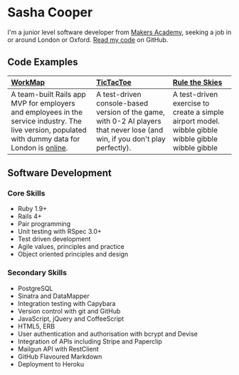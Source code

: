 Sasha Cooper
==

I'm a junior level software developer from [Makers Academy](http://www.makersacademy.com/), seeking a job in or around London or Oxford. [Read my code](https://github.com/Arepo) on GitHub.

Code Examples
--

| [WorkMap](https://github.com/federicomaffei/WorkMap) | [TicTacToe](https://github.com/Arepo/tictactoe) | [Rule the Skies](https://github.com/Arepo/rule-the-skies) |
|:--------- |:----------- |:---------------- |
| A team-built Rails app MVP for employers and employees in the service industry. The live version, populated with dummy data for London is [online](http://workmap.herokuapp.com/). | A test-driven console-based version of the game, with 0-2 AI players that never lose (and win, if you don't play perfectly). | A test-driven exercise to create a simple airport model. wibble gibble  wibble gibble wibble gibble |

Software Development
--

### Core Skills

  - Ruby 1.9+
  - Rails 4+
  - Pair programming
  - Unit testing with RSpec 3.0+
  - Test­ driven development
  - Agile values, principles and practice
  - Object­ oriented principles and design
  
### Secondary Skills

  - PostgreSQL
  - Sinatra and DataMapper
  - Integration testing with Capybara
  - Version control with git and GitHub
  - JavaScript, jQuery and CoffeeScript
  - HTML5, ERB
  - User authentication and authorisation with bcrypt and Devise
  - Integration of APIs including Stripe and Paperclip
  - Mailgun API with RestClient
  - GitHub Flavoured Markdown
  - Deployment to Heroku
